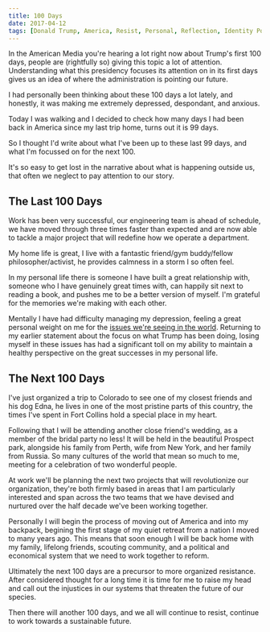 ```yaml
---
title: 100 Days
date: 2017-04-12
tags: [Donald Trump, America, Resist, Personal, Reflection, Identity Politics, Culture War]
---
```


In the American Media you're hearing a lot right now about Trump's first 100 days, people are (rightfully so) giving this topic a lot of attention. Understanding what this presidency focuses its attention on in its first days gives us an idea of where the administration is pointing our future.

I had personally been thinking about these 100 days a lot lately, and honestly, it was making me extremely depressed, despondant, and anxious.

Today I was walking and I decided to check how many days I had been back in America since my last trip home, turns out it is 99 days.

So I thought I'd write about what I've been up to these last 99 days, and what I'm focussed on for the next 100.

It's so easy to get lost in the narrative about what is happening outside us, that often we neglect to pay attention to our story.

## The Last 100 Days

Work has been very successful, our engineering team is ahead of schedule, we have moved through three times faster than expected and are now able to tackle a major project that will redefine how we operate a department.

My home life is great, I live with a fantastic friend/gym buddy/fellow philosopher/activist, he provides calmness in a storm I so often feel.

In my personal life there is someone I have built a great relationship with, someone who I have genuinely great times with, can happily sit next to reading a book, and pushes me to be a better version of myself. I'm grateful for the memories we're making with each other.

Mentally I have had difficulty managing my depression, feeling a great personal weight on me for the [issues we're seeing in the world](https://dirkkelly.com/2017/04/america-attacks-syria/). Returning to my earlier statement about the focus on what Trump has been doing, losing myself in these issues has had a significant toll on my ability to maintain a healthy perspective on the great successes in my personal life.

## The Next 100 Days

I've just organized a trip to Colorado to see one of my closest friends and his dog Edna, he lives in one of the most pristine parts of this country, the times I've spent in Fort Collins hold a special place in my heart.

Following that I will be attending another close friend's wedding, as a member of the bridal party no less! It will be held in the beautiful Prospect park, alongside his family from Perth, wife from New York, and her family from Russia. So many cultures of the world that mean so much to me, meeting for a celebration of two wonderful people.

At work we'll be planning the next two projects that will revolutionize our organization, they're both firmly based in areas that I am particularly interested and span across the two teams that we have devised and nurtured over the half decade we've been working together.

Personally I will begin the process of moving out of America and into my backpack, begining the first stage of my quiet retreat from a nation I moved to many years ago. This means that soon enough I will be back home with my family, lifelong friends, scouting community, and a political and economical system that we need to work together to reform.

Ultimately the next 100 days are a precursor to more organized resistance. After considered thought for a long time it is time for me to raise my head and call out the injustices in our systems that threaten the future of our species.

Then there will another 100 days, and we all will continue to resist, continue to work towards a sustainable future.
